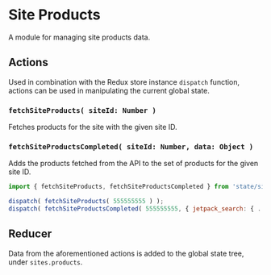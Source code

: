 # Site Products

A module for managing site products data.

## Actions

Used in combination with the Redux store instance `dispatch` function, actions can be used in manipulating the current global state.

### `fetchSiteProducts( siteId: Number )`

Fetches products for the site with the given site ID.

### `fetchSiteProductsCompleted( siteId: Number, data: Object )`

Adds the products fetched from the API to the set of products for the given site ID.

```js
import { fetchSiteProducts, fetchSiteProductsCompleted } from 'state/sites/products/actions';

dispatch( fetchSiteProducts( 555555555 ) );
dispatch( fetchSiteProductsCompleted( 555555555, { jetpack_search: { ... }, jetpack_search_monthly: { ... } } ) );
```

## Reducer

Data from the aforementioned actions is added to the global state tree, under `sites.products`.
